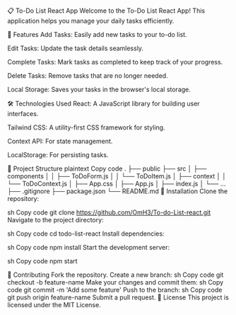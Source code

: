 📋 To-Do List React App
Welcome to the To-Do List React App! This application helps you manage your daily tasks efficiently.

🚀 Features
Add Tasks: Easily add new tasks to your to-do list.

Edit Tasks: Update the task details seamlessly.

Complete Tasks: Mark tasks as completed to keep track of your progress.

Delete Tasks: Remove tasks that are no longer needed.

Local Storage: Saves your tasks in the browser's local storage.

🛠️ Technologies Used
React: A JavaScript library for building user interfaces.

Tailwind CSS: A utility-first CSS framework for styling.

Context API: For state management.

LocalStorage: For persisting tasks.

📂 Project Structure
plaintext
Copy code
.
├── public
├── src
│   ├── components
│   │   ├── ToDoForm.js
│   │   └── ToDoItem.js
│   ├── context
│   │   └── ToDoContext.js
│   ├── App.css
│   ├── App.js
│   ├── index.js
│   └── ...
├── .gitignore
├── package.json
└── README.md
🔧 Installation
Clone the repository:

sh
Copy code
git clone https://github.com/OmH3/To-do-List-react.git
Navigate to the project directory:

sh
Copy code
cd todo-list-react
Install dependencies:

sh
Copy code
npm install
Start the development server:

sh
Copy code
npm start

🤝 Contributing
Fork the repository.
Create a new branch:
sh
Copy code
git checkout -b feature-name
Make your changes and commit them:
sh
Copy code
git commit -m 'Add some feature'
Push to the branch:
sh
Copy code
git push origin feature-name
Submit a pull request.
📄 License
This project is licensed under the MIT License.
